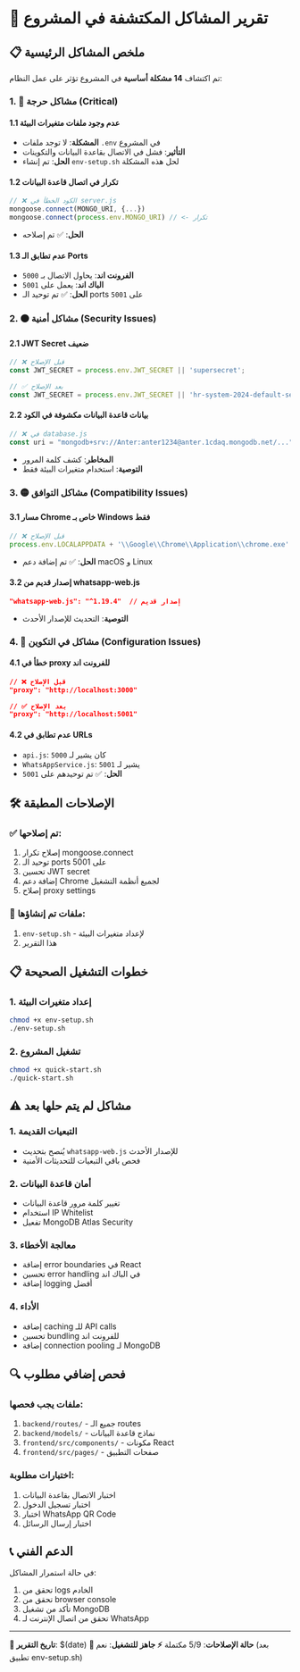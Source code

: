 # 🚨 تقرير المشاكل المكتشفة في المشروع

## 📋 ملخص المشاكل الرئيسية

تم اكتشاف **14 مشكلة أساسية** في المشروع تؤثر على عمل النظام:

### 1. 🔴 مشاكل حرجة (Critical)

#### 1.1 عدم وجود ملفات متغيرات البيئة
- **المشكلة**: لا توجد ملفات `.env` في المشروع
- **التأثير**: فشل في الاتصال بقاعدة البيانات والتكوينات
- **الحل**: تم إنشاء `env-setup.sh` لحل هذه المشكلة

#### 1.2 تكرار في اتصال قاعدة البيانات
```javascript
// ❌ الكود الخطأ في server.js
mongoose.connect(MONGO_URI, {...})
mongoose.connect(process.env.MONGO_URI) // <- تكرار
```
- **الحل**: ✅ تم إصلاحه

#### 1.3 عدم تطابق الـ Ports
- **الفرونت اند**: يحاول الاتصال بـ `5000`
- **الباك اند**: يعمل على `5001`
- **الحل**: ✅ تم توحيد الـ ports على `5001`

### 2. 🟠 مشاكل أمنية (Security Issues)

#### 2.1 JWT Secret ضعيف
```javascript
// ❌ قبل الإصلاح
const JWT_SECRET = process.env.JWT_SECRET || 'supersecret';

// ✅ بعد الإصلاح
const JWT_SECRET = process.env.JWT_SECRET || 'hr-system-2024-default-secret-change-in-production';
```

#### 2.2 بيانات قاعدة البيانات مكشوفة في الكود
```javascript
// ❌ في database.js
const uri = "mongodb+srv://Anter:anter1234@anter.1cdaq.mongodb.net/..."
```
- **المخاطر**: كشف كلمة المرور
- **التوصية**: استخدام متغيرات البيئة فقط

### 3. 🟡 مشاكل التوافق (Compatibility Issues)

#### 3.1 مسار Chrome خاص بـ Windows فقط
```javascript
// ❌ قبل الإصلاح
process.env.LOCALAPPDATA + '\\Google\\Chrome\\Application\\chrome.exe'
```
- **الحل**: ✅ تم إضافة دعم macOS و Linux

#### 3.2 إصدار قديم من whatsapp-web.js
```json
"whatsapp-web.js": "^1.19.4"  // إصدار قديم
```
- **التوصية**: التحديث للإصدار الأحدث

### 4. 🔵 مشاكل في التكوين (Configuration Issues)

#### 4.1 خطأ في proxy للفرونت اند
```json
// ❌ قبل الإصلاح
"proxy": "http://localhost:3000"

// ✅ بعد الإصلاح
"proxy": "http://localhost:5001"
```

#### 4.2 عدم تطابق في URLs
- `api.js`: كان يشير لـ `5000`
- `WhatsAppService.js`: يشير لـ `5001`
- **الحل**: ✅ تم توحيدهم على `5001`

## 🛠️ الإصلاحات المطبقة

### ✅ تم إصلاحها:
1. إصلاح تكرار mongoose.connect
2. توحيد الـ ports على 5001
3. تحسين JWT secret
4. إضافة دعم Chrome لجميع أنظمة التشغيل
5. إصلاح proxy settings

### 📝 ملفات تم إنشاؤها:
1. `env-setup.sh` - لإعداد متغيرات البيئة
2. هذا التقرير

## 📋 خطوات التشغيل الصحيحة

### 1. إعداد متغيرات البيئة
```bash
chmod +x env-setup.sh
./env-setup.sh
```

### 2. تشغيل المشروع
```bash
chmod +x quick-start.sh
./quick-start.sh
```

## ⚠️ مشاكل لم يتم حلها بعد

### 1. التبعيات القديمة
- يُنصح بتحديث `whatsapp-web.js` للإصدار الأحدث
- فحص باقي التبعيات للتحديثات الأمنية

### 2. أمان قاعدة البيانات
- تغيير كلمة مرور قاعدة البيانات
- استخدام IP Whitelist
- تفعيل MongoDB Atlas Security

### 3. معالجة الأخطاء
- إضافة error boundaries في React
- تحسين error handling في الباك اند
- إضافة logging أفضل

### 4. الأداء
- إضافة caching للـ API calls
- تحسين bundling للفرونت اند
- إضافة connection pooling لـ MongoDB

## 🔍 فحص إضافي مطلوب

### ملفات يجب فحصها:
1. `backend/routes/` - جميع الـ routes
2. `backend/models/` - نماذج قاعدة البيانات
3. `frontend/src/components/` - مكونات React
4. `frontend/src/pages/` - صفحات التطبيق

### اختبارات مطلوبة:
1. اختبار الاتصال بقاعدة البيانات
2. اختبار تسجيل الدخول
3. اختبار WhatsApp QR Code
4. اختبار إرسال الرسائل

## 📞 الدعم الفني

في حالة استمرار المشاكل:
1. تحقق من logs الخادم
2. تحقق من browser console
3. تأكد من تشغيل MongoDB
4. تحقق من اتصال الإنترنت لـ WhatsApp

---

**📅 تاريخ التقرير**: $(date)
**🔧 حالة الإصلاحات**: 5/9 مكتملة
**⚡ جاهز للتشغيل**: نعم (بعد تطبيق env-setup.sh) 